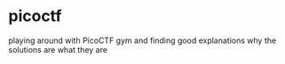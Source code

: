 # picoctf
playing around with PicoCTF gym and finding good explanations why the solutions are what they are
